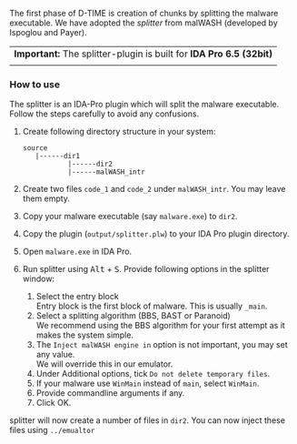 The first phase of D-TIME is creation of chunks by splitting the malware executable.
We have adopted the _splitter_ from malWASH (developed by Ispoglou and Payer).

| |
|:-:|
| __Important:__ The splitter-plugin is built for __IDA Pro 6.5 (32bit)__ |
||

### How to use
The splitter is an IDA-Pro plugin which will split the malware executable. Follow the steps carefully to avoid any confusions.
1. Create following directory structure in your system:  

       source
          |------dir1
                  |------dir2
                  |------malWASH_intr
                  
2. Create two files `code_1` and `code_2` under `malWASH_intr`. You may leave them empty.
3. Copy your malware executable (say `malware.exe`) to `dir2`.
4. Copy the plugin (`output/splitter.plw`) to your IDA Pro plugin directory.
5. Open `malware.exe` in IDA Pro.
6. Run splitter using <kbd>Alt</kbd> + <kbd>S</kbd>.
   Provide following options in the splitter window:
      1. Select the entry block  
         Entry block is the first block of malware. This is usually `_main`.
      2. Select a splitting algorithm (BBS, BAST or Paranoid)  
         We recommend using the BBS algorithm for your first attempt as it makes the system simple.  
      3. The `Inject malWASH engine in` option is not important, you may set any value.  
         We will override this in our emulator.
      4. Under Additional options, tick `Do not delete temporary files`.
      5. If your malware use `WinMain` instead of `main`, select `WinMain`.
      6. Provide commandline arguments if any.
      7. Click OK.
      
splitter will now create a number of files in `dir2`.
You can now inject these files using `../emualtor`
